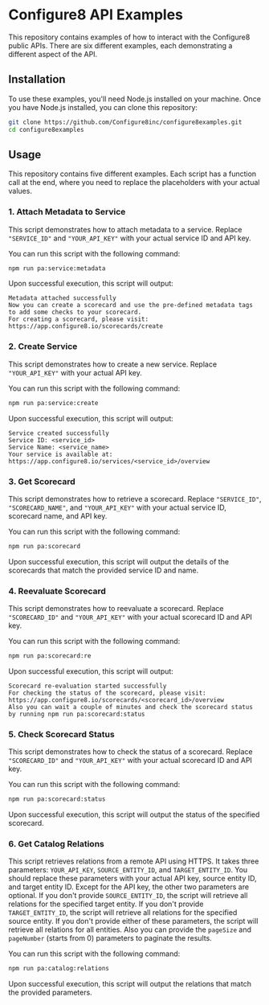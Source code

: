 # Configure8 API Examples

This repository contains examples of how to interact with the Configure8 public APIs. There are six different examples, each demonstrating a different aspect of the API.

## Installation

To use these examples, you'll need Node.js installed on your machine. Once you have Node.js installed, you can clone this repository:

```bash
git clone https://github.com/Configure8inc/configure8examples.git
cd configure8examples
```

## Usage

This repository contains five different examples. Each script has a function call at the end, where you need to replace the placeholders with your actual values.

### 1. Attach Metadata to Service

This script demonstrates how to attach metadata to a service. Replace `"SERVICE_ID"` and `"YOUR_API_KEY"` with your actual service ID and API key.

You can run this script with the following command:

```bash
npm run pa:service:metadata
```

Upon successful execution, this script will output:

```
Metadata attached successfully
Now you can create a scorecard and use the pre-defined metadata tags to add some checks to your scorecard.
For creating a scorecard, please visit: https://app.configure8.io/scorecards/create
```

### 2. Create Service

This script demonstrates how to create a new service. Replace `"YOUR_API_KEY"` with your actual API key.

You can run this script with the following command:

```bash
npm run pa:service:create
```

Upon successful execution, this script will output:

```
Service created successfully
Service ID: <service_id>
Service Name: <service_name>
Your service is available at: https://app.configure8.io/services/<service_id>/overview
```

### 3. Get Scorecard

This script demonstrates how to retrieve a scorecard. Replace `"SERVICE_ID"`, `"SCORECARD_NAME"`, and `"YOUR_API_KEY"` with your actual service ID, scorecard name, and API key.

You can run this script with the following command:

```bash
npm run pa:scorecard
```

Upon successful execution, this script will output the details of the scorecards that match the provided service ID and name.

### 4. Reevaluate Scorecard

This script demonstrates how to reevaluate a scorecard. Replace `"SCORECARD_ID"` and `"YOUR_API_KEY"` with your actual scorecard ID and API key.

You can run this script with the following command:

```bash
npm run pa:scorecard:re
```

Upon successful execution, this script will output:

```
Scorecard re-evaluation started successfully
For checking the status of the scorecard, please visit: https://app.configure8.io/scorecards/<scorecard_id>/overview
Also you can wait a couple of minutes and check the scorecard status by running npm run pa:scorecard:status
```

### 5. Check Scorecard Status

This script demonstrates how to check the status of a scorecard. Replace `"SCORECARD_ID"` and `"YOUR_API_KEY"` with your actual scorecard ID and API key.

You can run this script with the following command:

```bash
npm run pa:scorecard:status
```

Upon successful execution, this script will output the status of the specified scorecard.


### 6. Get Catalog Relations

This script retrieves relations from a remote API using HTTPS. It takes three parameters: `YOUR_API_KEY`, `SOURCE_ENTITY_ID`, and `TARGET_ENTITY_ID`. You should replace these parameters with your actual API key, source entity ID, and target entity ID. Except for the API key, the other two parameters are optional. If you don't provide `SOURCE_ENTITY_ID`, the script will retrieve all relations for the specified target entity. If you don't provide `TARGET_ENTITY_ID`, the script will retrieve all relations for the specified source entity. If you don't provide either of these parameters, the script will retrieve all relations for all entities. Also you can provide the `pageSize` and `pageNumber` (starts from 0) parameters to paginate the results.

You can run this script with the following command:

```bash
npm run pa:catalog:relations
```

Upon successful execution, this script will output the relations that match the provided parameters.
